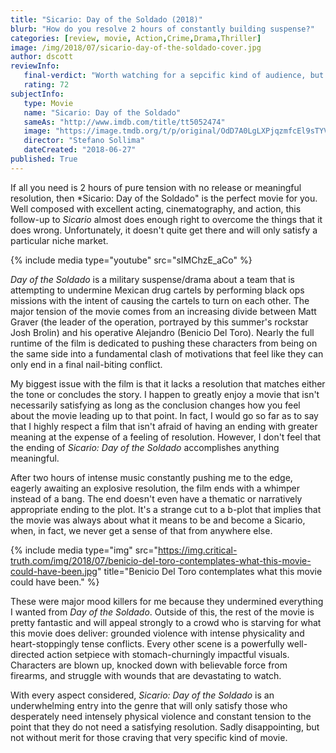 ```yaml
---
title: "Sicario: Day of the Soldado (2018)"
blurb: "How do you resolve 2 hours of constantly building suspense?"
categories: [review, movie, Action,Crime,Drama,Thriller]
image: /img/2018/07/sicario-day-of-the-soldado-cover.jpg
author: dscott
reviewInfo:
   final-verdict: "Worth watching for a sepcific kind of audience, but unsatisfying for most."
   rating: 72
subjectInfo:
   type: Movie
   name: "Sicario: Day of the Soldado"
   sameAs: "http://www.imdb.com/title/tt5052474"
   image: "https://image.tmdb.org/t/p/original/OdD7A0LgLXPjqzmfcEl9sTYVPo.jpg"
   director: "Stefano Sollima"
   dateCreated: "2018-06-27"
published: True
---
```



If all you need is 2 hours of pure tension with no release or meaningful resolution, then *Sicario: Day of the Soldado" is the perfect movie for you. Well composed with excellent acting, cinematography, and action, this follow-up to *Sicario* almost does enough right to overcome the things that it does wrong. Unfortunately, it doesn't quite get there and will only satisfy a particular niche market. 

{% include media type="youtube" src="sIMChzE_aCo" %}

*Day of the Soldado* is a military suspense/drama about a team that is attempting to undermine Mexican drug cartels by performing black ops missions with the intent of causing the cartels to turn on each other. The major tension of the movie comes from an increasing divide between Matt Graver (the leader of the operation, portrayed by this summer's rockstar Josh Brolin) and his operative Alejandro (Benicio Del Toro). Nearly the full runtime of the film is dedicated to pushing these characters from being on the same side into a fundamental clash of motivations that feel like they can only end in a final nail-biting conflict. 

My biggest issue with the film is that it lacks a resolution that matches either the tone or concludes the story. I happen to greatly enjoy a movie that isn't necessarily satisfying as long as the conclusion changes how you feel about the movie leading up to that point. In fact, I would go so far as to say that I highly respect a film that isn't afraid of having an ending with greater meaning at the expense of a feeling of resolution. However, I don't feel that the ending of *Sicario: Day of the Soldado* accomplishes anything meaningful. 

After two hours of intense music constantly pushing me to the edge, eagerly awaiting an explosive resolution, the film ends with a whimper instead of a bang. The end doesn't even have a thematic or narratively appropriate ending to the plot. It's a strange cut to a b-plot that implies that the movie was always about what it means to be and become a Sicario, when, in fact, we never get a sense of that from anywhere else. 

{% include media type="img" src="https://img.critical-truth.com/img/2018/07/benicio-del-toro-contemplates-what-this-movie-could-have-been.jpg" title="Benicio Del Toro contemplates what this movie could have been." %}

These were major mood killers for me because they undermined everything I wanted from *Day of the Soldado*. Outside of this, the rest of the movie is pretty fantastic and will appeal strongly to a crowd who is starving for what this movie does deliver: grounded violence with intense physicality and heart-stoppingly tense conflicts. Every other scene is a powerfully well-directed action setpiece with stomach-churningly impactful visuals. Characters are blown up, knocked down with believable force from firearms, and struggle with wounds that are devastating to watch. 

With every aspect considered, *Sicario: Day of the Soldado* is an underwhelming entry into the genre that will only satisfy those who desperately need intensely physical violence and constant tension to the point that they do not need a satisfying resolution. Sadly disappointing, but not without merit for those craving that very specific kind of movie.